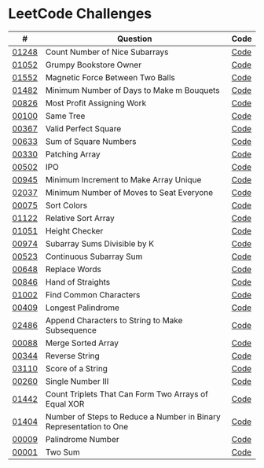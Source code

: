 # LeetCode Challenges

| #                                                                                                          | Question                                                           | Code                                                                           |
|------------------------------------------------------------------------------------------------------------|--------------------------------------------------------------------|--------------------------------------------------------------------------------|
| [01248](https://leetcode.com/problems/count-number-of-nice-subarrays)                                      | Count Number of Nice Subarrays                                     | [Code](src%2F01248-CountNumberOfNiceSubarrays.kt)                              | 
| [01052](https://leetcode.com/problems/grumpy-bookstore-owner)                                              | Grumpy Bookstore Owner                                             | [Code](src%2F1052-GrumpyBookstoreOwner.kt)                                     | 
| [01552](https://leetcode.com/problems/magnetic-force-between-two-balls)                                    | Magnetic Force Between Two Balls                                   | [Code](src%2F01552-MagneticForceBetweenTwoBalls.kt)                            | 
| [01482](https://leetcode.com/problems/minimum-number-of-days-to-make-m-bouquets)                           | Minimum Number of Days to Make m Bouquets                          | [Code](src%2F01482-MinimumNumberOfDaysToMakeMBouquets.kt)                      | 
| [00826](https://leetcode.com/problems/most-profit-assigning-work)                                          | Most Profit Assigning Work                                         | [Code](src%2F00826-MostProfitAssigningWork.kt)                                 | 
| [00100](https://leetcode.com/problems/same-tree)                                                           | Same Tree                                                          | [Code](src%2F00100-SameTree%20.kt)                                             | 
| [00367](https://leetcode.com/problems/valid-perfect-square)                                                | Valid Perfect Square                                               | [Code](src%2F00367-ValidPerfectSquare.kt)                                      | 
| [00633](https://leetcode.com/problems/sum-of-square-numbers)                                               | Sum of Square Numbers                                              | [Code](src%2F00633-SumOfSquareNumbers.kt)                                      | 
| [00330](https://leetcode.com/problems/patching-array)                                                      | Patching Array                                                     | [Code](src%2F00330-PatchingArray.kt)                                           | 
| [00502](https://leetcode.com/problems/ipo)                                                                 | IPO                                                                | [Code](src%2F00502-IPO.kt)                                                     | 
| [00945](https://leetcode.com/problems/minimum-increment-to-make-array-unique)                              | Minimum Increment to Make Array Unique                             | [Code](src%2F00945-MinimumIncrementToMakeArrayUnique.kt)                       | 
| [02037](https://leetcode.com/problems/minimum-number-of-moves-to-seat-everyone)                            | Minimum Number of Moves to Seat Everyone                           | [Code](src%2F02037-MinimumNumberOfMovesToSeatEveryone.kt)                      | 
| [00075](https://leetcode.com/problems/sort-colors)                                                         | Sort Colors                                                        | [Code](src%2F00075-SortColors.kt)                                              | 
| [01122](https://leetcode.com/problems/relative-sort-array)                                                 | Relative Sort Array                                                | [Code](src%2F01122-RelativeSortArray.kt)                                       | 
| [01051](https://leetcode.com/problems/height-checker)                                                      | Height Checker                                                     | [Code](src%2F01051-HeightChecker.kt)                                           | 
| [00974](https://leetcode.com/problems/subarray-sums-divisible-by-k)                                        | Subarray Sums Divisible by K                                       | [Code](src%2F00974-SubarraySumsDivisibleByK.kt)                                | 
| [00523](https://leetcode.com/problems/continuous-subarray-sum)                                             | Continuous Subarray Sum                                            | [Code](src%2F00523-ContinuousSubarraySum.kt)                                   | 
| [00648](https://leetcode.com/problems/replace-words)                                                       | Replace Words                                                      | [Code](src%2F00648-ReplaceWords.kt)                                            | 
| [00846](https://leetcode.com/problems/hand-of-straights)                                                   | Hand of Straights                                                  | [Code](src%2F00846-HandOfStraights.kt)                                         | 
| [01002](https://leetcode.com/problems/find-common-characters)                                              | Find Common Characters                                             | [Code](src%2F01002-FindCommonCharacters.kt)                                    | 
| [00409](https://leetcode.com/problems/longest-palindrome)                                                  | Longest Palindrome                                                 | [Code](src%2F00409-LongestPalindrome.kt)                                       | 
| [02486](https://leetcode.com/problems/append-characters-to-string-to-make-subsequence)                     | Append Characters to String to Make Subsequence                    | [Code](src%2F02486-AppendCharactersToStringToMakeSubsequence.kt)               | 
| [00088](https://leetcode.com/problems/merge-sorted-array)                                                  | Merge Sorted Array                                                 | [Code](src%2F00088-MergeSortedArray.kt)                                        | 
| [00344](https://leetcode.com/problems/reverse-string)                                                      | Reverse String                                                     | [Code](src%2F00344-ReverseString.kt)                                           | 
| [03110](https://leetcode.com/problems/score-of-a-string)                                                   | Score of a String                                                  | [Code](src%2F03110-ScoreOfAString.kt)                                          | 
| [00260](https://leetcode.com/problems/single-number-iii)                                                   | Single Number III                                                  | [Code](src%2F00260-SingleNumberIII.kt)                                         | 
| [01442](https://leetcode.com/problems/count-triplets-that-can-form-two-arrays-of-equal-xor/)               | Count Triplets That Can Form Two Arrays of Equal XOR               | [Code](src%2F01442-CountTripletsThatCanFormTwoArraysOfEqualXOR.kt)             | 
| [01404](https://leetcode.com/problems/number-of-steps-to-reduce-a-number-in-binary-representation-to-one/) | Number of Steps to Reduce a Number in Binary Representation to One | [Code](src%2F01401-NumberOfStepsToReduceANumberInBinaryRepresentationToOne.kt) | 
| [00009](https://leetcode.com/problems/palindrome-number)                                                   | Palindrome Number                                                  | [Code](src%2F00009-PalindromeNumber.kt)                                        | 
| [00001](https://leetcode.com/problems/two-sum/description/)                                                | Two Sum                                                            | [Code](src%2F001-TwoSum.kt)                                                    | 
